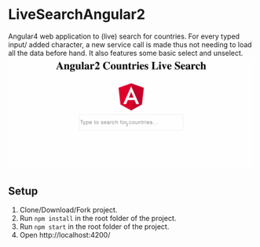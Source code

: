 # LiveSearchAngular2
Angular4 web application to (live) search for countries. For every typed input/ added character, a new service call is made thus not needing to load all the data before hand. It also features some basic select and unselect.
<img src="./Angular2LiveSearch.gif" width="500">

## Setup
1. Clone/Download/Fork project.
2. Run `npm install` in the root folder of the project.
3. Run `npm start` in the root folder of the project.
4. Open http://localhost:4200/
